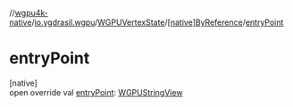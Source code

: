 //[wgpu4k-native](../../../../index.md)/[io.ygdrasil.wgpu](../../index.md)/[WGPUVertexState](../index.md)/[[native]ByReference](index.md)/[entryPoint](entry-point.md)

# entryPoint

[native]\
open override val [entryPoint](entry-point.md): [WGPUStringView](../../-w-g-p-u-string-view/index.md)